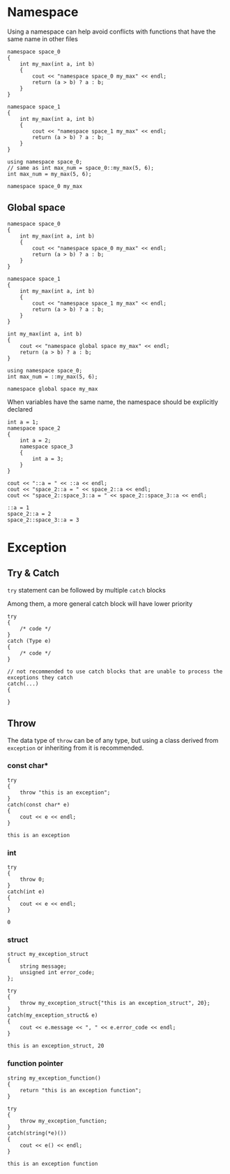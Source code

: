 # Namespace
Using a namespace can help avoid conflicts with functions that have the same name in other files
```
namespace space_0
{
    int my_max(int a, int b)
    {
        cout << "namespace space_0 my_max" << endl;
        return (a > b) ? a : b;
    }
}

namespace space_1
{
    int my_max(int a, int b)
    {
        cout << "namespace space_1 my_max" << endl;
        return (a > b) ? a : b;
    }
}

using namespace space_0;
// same as int max_num = space_0::my_max(5, 6);
int max_num = my_max(5, 6);
```
```
namespace space_0 my_max
```
## Global space
```
namespace space_0
{
    int my_max(int a, int b)
    {
        cout << "namespace space_0 my_max" << endl;
        return (a > b) ? a : b;
    }
}

namespace space_1
{
    int my_max(int a, int b)
    {
        cout << "namespace space_1 my_max" << endl;
        return (a > b) ? a : b;
    }
}

int my_max(int a, int b)
{
    cout << "namespace global space my_max" << endl;
    return (a > b) ? a : b;
}

using namespace space_0;
int max_num = ::my_max(5, 6);
```
```
namespace global space my_max
```
When variables have the same name, the namespace should be explicitly declared
```
int a = 1;
namespace space_2
{ 
    int a = 2;
    namespace space_3
    {
        int a = 3;
    }
}

cout << "::a = " << ::a << endl;
cout << "space_2::a = " << space_2::a << endl;
cout << "space_2::space_3::a = " << space_2::space_3::a << endl;
```
```
::a = 1
space_2::a = 2
space_2::space_3::a = 3
```

# Exception
## Try & Catch
`try` statement can be followed by multiple `catch` blocks

Among them, a more general catch block will have lower priority
```
try
{
    /* code */
}
catch (Type e)
{
    /* code */
}
```
```
// not recommended to use catch blocks that are unable to process the exceptions they catch
catch(...)
{

}
```
## Throw
The data type of `throw` can be of any type, but using a class derived from `exception` or inheriting from it is recommended.
### const char*
```
try
{
    throw "this is an exception";
}
catch(const char* e)
{
    cout << e << endl;
}
```
```
this is an exception
```
### int
```
try
{
    throw 0;
}
catch(int e)
{
    cout << e << endl;
}
```
```
0
```
### struct
```
struct my_exception_struct
{
	string message;
	unsigned int error_code;
};

try
{
    throw my_exception_struct{"this is an exception_struct", 20};
}
catch(my_exception_struct& e)
{
    cout << e.message << ", " << e.error_code << endl;
}
```
```
this is an exception_struct, 20
```
### function pointer
```
string my_exception_function()
{
	return "this is an exception function";
}

try
{
    throw my_exception_function;
}
catch(string(*e)())
{
    cout << e() << endl;
}
```
```
this is an exception function
```